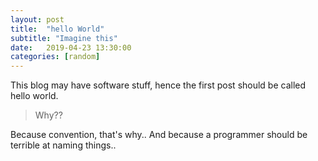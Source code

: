 ```yaml
---
layout: post
title:  "hello World"
subtitle: "Imagine this"
date:   2019-04-23 13:30:00
categories: [random]
---
```

This blog may have software stuff, hence the first post should be called hello world.
>Why??

Because convention, that's why..  And because a programmer should be terrible at naming things..
